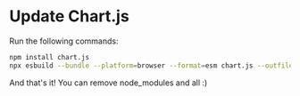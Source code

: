 # Update Chart.js

Run the following commands:

```bash
npm install chart.js
npx esbuild --bundle --platform=browser --format=esm chart.js --outfile=chart.bundle.js
```

And that's it! You can remove node_modules and all :)
